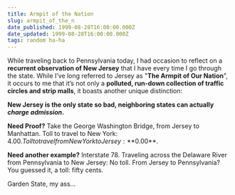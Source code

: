 ```yaml
---
title: Armpit of the Nation
slug: armpit_of_the_n
date_published: 1999-08-28T16:00:00.000Z
date_updated: 1999-08-28T16:00:00.000Z
tags: random ha-ha
---
```


While traveling back to Pennsylvania today, I had occasion to reflect on a **recurrent observation of New Jersey** that I have every time I go through the state. While I’ve long referred to Jersey as "**The Armpit of Our Nation**", it occurs to me that it’s not only a **polluted, run-down collection of traffic circles and strip malls**, it boasts another unique distinction:

**New Jersey is the only state so bad, neighboring states can actually *charge admission*.**

**Need Proof?** Take the George Washington Bridge, from Jersey to Manhattan. Toll to travel to New York: $4.00. Toll to travel from New York to Jersey: **$0.00**.

**Need another example?** Interstate 78. Traveling across the Delaware River from Pennsylvania to New Jersey: No toll. From Jersey to Pennsylvania? You guessed it, a toll: fifty cents.

Garden State, my ass…
